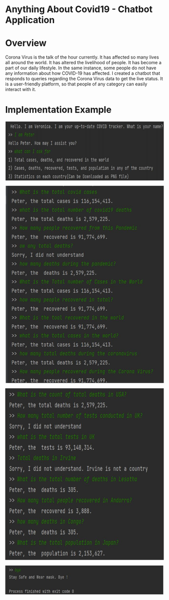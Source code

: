 # Anything About Covid19 - Chatbot Application

# Overview
Corona Virus is the talk of the hour currently. It has affected so many lives all 
around the world. It has altered the livelihood of people. It has become a part of our 
daily lifestyle. In the same instance, some people do not have any information about 
how COVID-19 has affected. I created a chatbot that responds to queries 
regarding the Corona Virus data to get the live status. It is a user-friendly platform, so that people of any category can easily interact with it.


# Implementation Example
![](images/Intro.JPG)

![](images/TotalInfo.JPG)

![](images/CountryInfo.JPG)

![](images/greet.JPG)

